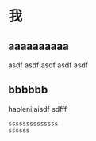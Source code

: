 # 我

## aaaaaaaaaa
asdf
asdf
asdf
asdf
asdf

## bbbbbb
haolenilaisdf
sdfff
```
ssssssssssssss
ssssss
```

